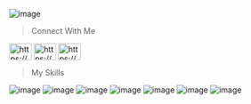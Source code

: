 
![image](https://github.com/user-attachments/assets/a5ddc04f-702d-48f7-be43-28c2f77180da)
<!--
**Syaa-Store/Syaa-Store** is a ✨ _special_ ✨ repository because its `README.md` (this file) appears on your GitHub profile.

Here are some ideas to get you started:

- 🔭 I’m currently working on ...
- 🌱 I’m currently learning ...
- 👯 I’m looking to collaborate on ...
- 🤔 I’m looking for help with ...
- 💬 Ask me about ...
- 📫 How to reach me: ...
- 😄 Pronouns: ...
- ⚡ Fun fact: ...
-->

> Connect With Me
<p align="left">
<a href="https://instagram.com/https://www.instagram.com/lemonilaa__/" target="blank"><img align="center" src="https://raw.githubusercontent.com/rahuldkjain/github-profile-readme-generator/master/src/images/icons/Social/instagram.svg" alt="https://www.instagram.com/lemonilaa__/" height="30" width="40" /></a>
<a href="https://www.youtube.com/c/https://www.youtube.com/@astagasyaa" target="blank"><img align="center" src="https://raw.githubusercontent.com/rahuldkjain/github-profile-readme-generator/master/src/images/icons/Social/youtube.svg" alt="https://www.youtube.com/@astagasyaa" height="30" width="40" /></a>
<a href="https://discord.gg/https://discord.gg/crK6XHw36y" target="blank"><img align="center" src="https://raw.githubusercontent.com/rahuldkjain/github-profile-readme-generator/master/src/images/icons/Social/discord.svg" alt="https://discord.gg/crK6XHw36y" height="30" width="40" /></a>
</p>




> My Skills

![image](https://img.shields.io/badge/C%2B%2B-00599C?style=for-the-badge&logo=c%2B%2B&logoColor=white)
![image](https://img.shields.io/badge/%3C/%3E%20htmx-3D72D7?style=for-the-badge&logo=mysl&logoColor=white)
![image](https://img.shields.io/badge/JavaScript-323330?style=for-the-badge&logo=javascript&logoColor=F7DF1E)
![image](https://img.shields.io/badge/json-5E5C5C?style=for-the-badge&logo=json&logoColor=white)
![image](https://img.shields.io/badge/Python-FFD43B?style=for-the-badge&logo=python&logoColor=blue)
![image](https://img.shields.io/badge/NativeScript-3655FF?style=for-the-badge&logo=NativeScript&logoColor=black)
![image](https://img.shields.io/badge/GitHub-100000?style=for-the-badge&logo=github&logoColor=white)
